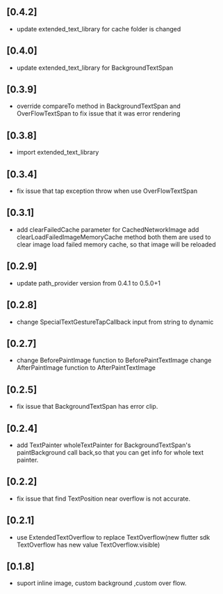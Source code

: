 ## [0.4.2]

* update extended_text_library for cache folder is changed

## [0.4.0]

* update extended_text_library for BackgroundTextSpan

## [0.3.9]

* override compareTo method in BackgroundTextSpan and OverFlowTextSpan to
  fix issue that it was error rendering

## [0.3.8]

* import extended_text_library

## [0.3.4]

* fix issue that tap exception throw when use OverFlowTextSpan

## [0.3.1]

* add clearFailedCache parameter for CachedNetworkImage
  add clearLoadFailedImageMemoryCache method
  both them are used to clear image load failed memory cache, so that image will be reloaded

## [0.2.9]

* update path_provider version from 0.4.1 to 0.5.0+1

## [0.2.8]

* change SpecialTextGestureTapCallback input from string to dynamic
 
## [0.2.7]

* change BeforePaintImage function to BeforePaintTextImage 
  change AfterPaintImage function to AfterPaintTextImage 

## [0.2.5]

* fix issue that BackgroundTextSpan has error clip.

## [0.2.4]

* add TextPainter wholeTextPainter for BackgroundTextSpan's paintBackground call back,so that you can get info for
whole text painter. 

## [0.2.2]

* fix issue that find TextPosition near overflow is not accurate.

## [0.2.1]

* use ExtendedTextOverflow to replace TextOverflow(new flutter sdk TextOverflow has new value TextOverflow.visible)

## [0.1.8]

* suport inline image, custom background ,custom over flow.
